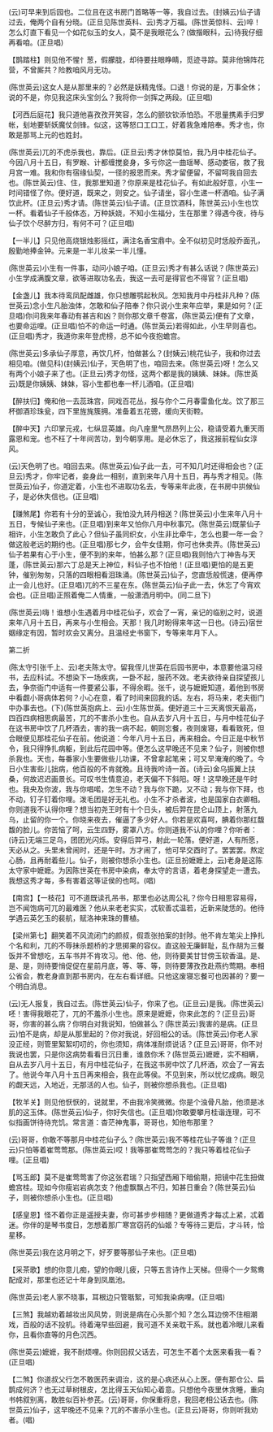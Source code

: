 <!-- { "loadSidebar": true } -->
(云)可早来到后园也。二位且在这书房门首略等一等，我自过去。(封姨云)仙子请过去，俺两个自有分晓。(正旦见陈世英科、云)秀才万福。(陈世英惊科、云)啐！怎么灯直下看见一个如花似玉的女人，莫不是我眼花么？(做揩眼科，云)待我仔细再看咱。(正旦唱)

【鹊踏柱】则见他不惺忄葱，假朦胧，却待要拄眼睁睛，觅迹寻踪。莫非他锦阵花营，不曾厮共？险教咱风月无功。

(陈世英云)这女人是从那里来的？必然是妖精鬼怪。口退！你说的是，万事全休；说的不是，你见我这床头宝剑么？我将你一剑挥之两段。(正旦唱)

【河西后庭花】我只道他喜孜孜开笑容，怎么的颤钦钦添怕恐。不思量携素手归罗帐，刬地要斩妖魔仗剑锋。似这，这等怒口工口工，好着我急难陪奉。秀才也，你敢是那骂上元的也姓封。

(陈世英云)兀的不虎杀我也，靠后。(正旦云)秀才休惊莫怕，我乃月中桂花仙子。今因八月十五日，有罗睺、计都缠搅妾身，多亏你这一曲瑶琴、感动娄宿，救了我月宫一难。我和你有宿缘仙契，一径的报恩而来。秀才留便留，不留呵我自回去也。(陈世英云)住、住，我那里知道？你原来是桂花仙子。有如此般好意，小生一时间错怪了你。便好道，既来之，则安之。仙子请坐，容小生递一杯酒咱。仙子满饮此杯。(正旦云)秀才请。(陈世英云)仙子请。(正旦饮酒科，陈世英云)小生也饮一杯。看着仙子千般体态，万种妖娆，不知小生福分，生在那里？得遇今夜，待与仙子饮个尽醉方归，有何不可？(正旦唱)

【一半儿】只见他高烧银烛影摇红，满注名香宝鼎中。全不似初见时恁般乔面孔，殷勤地捧金钟。元来是一半儿妆呆一半儿懂。

(陈世英云)小生有一件事，动问小娘子咱。(正旦云)秀才有甚么话说？(陈世英云)小生学成满腹文章，欲等进取功名去，我这一去可是得官也不得官？(正旦唱)

【金盏儿】我本待鸾凤配雌雄，你只想雕鹗起秋风。怎知我月中丹桂非凡种？(陈世英云)念小生凡胎浊体，怎敢和仙子陪奉？你只说小生来年应举，果是如何？(正旦唱)你问我来年春动有甚吉和凶？则你那文章千卷富，(陈世英云)便有了文章，也要命运哩。(正旦唱)怕不的命运一时通。(陈世英云)若得如此，小生早则喜也。(正旦唱)秀才，我道你来年登虎榜，总不如今夜抱蟾宫。

(陈世英云)多承仙子厚意，再饮几杯，怕做甚么？(封姨云)桃花仙子，我和你过去相见咱。(做见科)(封姨云)仙子，天色明了也，咱回去来。(陈世英云)呀！怎么又有两个小娘子来了也。(正旦云)秀才勿怪，这两个都是我的姨姨、妹妹。(陈世英云)既是你姨姨、妹妹，容小生都也奉一杯儿酒咱。(正旦唱)

【醉扶归】俺和他一去蕊珠宫，同戏百花丛，报与你个二月春雷鱼化龙。饮了那三杯御酒珍珠瓮，四下里旌旄簇拥。准备着五花骢，缓向天街鞚。

【醉中天】六印掌元戎，七纵显英雄。向八座里气昂昂列上公，稳请受着九重天雨露恩和宠。也不枉了十年间苦功，到今朝享用。是必休忘了，我这报前程仙女淳风。

(云)天色明了也。咱回去来。(陈世英云)仙子此一去，可不知几时还得相会也？(正旦云)秀才，你牢记者，妾身此一相别，直到来年八月十五日，再与秀才相见。(陈世英云)仙子，你道定着，小生也不进取功名去，专等来年此夜，在书房中拱候仙子，是必休失信也。(正旦唱)

【赚煞尾】你若有十分的至诚心，我怕没九转丹相送？(陈世英云)小生来年八月十五日，专候仙子来也。(正旦唱)到来年又怕你八月中秋事冗。(陈世英云)既蒙仙子相许，小生怎敢负了此心？但仙子虽同织女，小生非比牵牛，怎么也要一年一会？做这般老远的期约也。(正旦唱)那七夕，会牛女佳期，你可也休卖弄。(陈世英云)仙子若果有心于小生，便不到的来年，怕甚么那？(正旦唱)我则怕六丁神告与天蓬，(陈世英云)那六丁总是天上神位，料仙子也不怕他！(正旦唱)更怕的是五更钟，催别匆匆，只落的四眼相看泪珠涌。(陈世英云)仙子，您直恁般慌速，便再停止一会儿也好。(正旦唱)兀的不三星在东。(陈世英云)仙子此一去，休忘了今宵欢会也。(正旦唱)正照着俺二人情重，一般潇洒月明中。(同二旦下)

(陈世英云)嗨！谁想小生遇着月中桂花仙子，欢会了一宵，亲记的临别之时，说道来年八月十五日，再来与小生相会。天那！我几时盼得来年这一日也。(诗云)宿世姻缘定有因，暂时欢会又离分。且温经史书窗下，专等来年月下人。

第二折

(陈太守引张千上、云)老夫陈太守。留我侄儿世英在后园书房中，本意要他温习经书，去应科试。不想染下一场疾病，一卧不起，服药不效。老夫欲待亲自探望孩儿去，争奈衙门中适有一件要紧公事，不得余暇。张千，说与嬷嬷知道，着他到书房中看觑小哥病体若何？小心在意，看了时间来回我的话。左右，将马来，老夫衙门中办事去也。(下)(陈世英抱病上、云)小生陈世英。便好道三十三天离恨天最高，四百四病相思病最苦，兀的不害杀小生也。自从去岁八月十五日，与月中桂花仙子在这书房中饮了几杯酒去，害的我一病不起，朝则忘餐，夜则废寝，看看致死，但合眼便见那桂花仙子在前。他说道：今年八月十五日，再来相会。今日正是中秋节令，我只得挣扎病躯，到此后花园中等。便怎么这早晚还不见来？仙子，则被你想杀我也。天也，每番家小生要做些儿功课，不曾拿起笔来；可又早淹淹的晚了。今日小生害些儿拙病，他百般的不肯就晚。且待我吟诗一首。(诗云)金乌振翼上扶桑，何故迟迟画景长。可叹书生情意迫，老天偏不下斜阳。呀！这早晚还是午时也。我央及你波，我与你唱喏，怎生不动？我与你下跪，又不动；我与你下拜，也不动，钉子钉着你哩。泼毛团是好无礼也。小生不才杀者波，也是国家白衣卿相。你则道我不认得你哩？想当初尧王时有十个日头，被后羿在昆仑山顶上，射落九乌，止留的你一个。你晓来夜去，催逼了多少好人。你若是欢喜呵，腆着你那红馥馥的脸儿。你苦恼了呵，云生四野，雾罩八方。你则道我不认的你哩？你听者：(诗云)无端三足乌，团团光闪烁。安得后羿弓，射此一轮落。便好道，人有所愿，天必从之。头里未曾闹时，还是午时。方才闹了，他可早交酉时了。罢罢罢。熬定心肠，且再耐着些儿。仙子，则被你想杀小生也。(正旦扮嬷嬷上，云)老身是这陈太守家中嬷嬷。为因陈世英在书房中染病，奉太守的言语，着老身探望走一遭去。我想这秀才每，多有害着这等证侯的也呵。(唱)

【南宫】【一枝花】可不道既读孔吊书，那里也必达周公礼？你今日相思容易得，岂不闻饱病可兀的最难医？他从来老老实实，忒软善忒温若，近新来陡恁的。他待学遇云英乞玉的裴航，赋洛神来珠的曹植。

【梁州第七】翻笑着不风流闭门的颜叔，假乖张拍案的封陟。他不肯左笔尖上挣扎个名和利，兀的不辱抹杀题桥的才思掷果的容仪。直这般无廉鲜耻，乱作胡为三餐饭并不曾想吃，五车书并不肯攻习。他、他、他，则待要美甘甘傍玉软香温。是、是、是，则待要悄促促在星前月底，等、等、等，则待要薄孜孜赴燕约莺期。奉相公省会，教老身直到那书房内，在左右看详细。只他这废寝忘餐可也因甚的？要一个明白消息。

(云)无人报复，我自过去。(陈世英云)仙子，你来了也。(正旦云)是我。(陈世英云)呸！害得我眼花了，兀的不羞杀小生也。原来是嬷嬷，你来此怎的？(正旦云)哥哥，你害的甚么病？你明白对我说知，怕做甚么？(陈世英云)我害的是病。(正旦云)怕不是病，却是从那里起的？你对我说，好回相公的话。(陈世英云)你老人家没正经，则管里絮絮叨叨的，你也须知，病体准耐烦说话？(正旦云)哥哥，你不对我说也罢，只是你这病势看看日沉日重，谁救你禾？(陈世英云)嬷嬷，实不相瞒，自从去岁八月十五日，有月中桂花仙子，在我这书房中饮了几杯酒，欢会了一宵去了。他说今年八月十五日再来相会，我在此等侯。不见到来，所以忧忆成病。眼见的觑天远，入地近，无那活的人也。仙子，则被你想杀我也。(正旦唱)

【牧羊关】则见他恹恹的，说就里，不由我冷笑微微。你是个浊骨凡胎，他须是冰肌的这玉体。(陈世英云)仙子，你好失信也。(正旦唱)你敢要攀月桂谐连理，可不似指画饼待待充饥。常言道：杳茫神鬼事，哥哥也，知他布那里？

(云)哥哥，你敢不等那月中桂花仙子么？(陈世英云)我不等桂花仙子等谁？(正旦云)只怕等着崔莺莺那。(陈世英云)哎！我等那崔莺莺怎的？我只等着桂花仙子哩。(正旦唱)

【骂玉郎】莫不是崔莺莺害了你这张君瑞？只指望西厢下暗偷期，把镜中花生扭做蟾宫桂。现如今你瘦岩岩病怎支？他虚飘飘占不归，知甚日重会？(陈世英云)仙子，则被你想杀小生也。(正旦唱)

【感皇恩】怪不着你正是遥授夫妻，你可甚步步相随？更做道秀才每忒上紧，忒着迷。你伴的是琴书度日，怎想着那广寒宫窃药的仙姬？专等待三更后，才斗转，恰星移。

(陈世英云)我在这月明之下，好歹要等那仙子来也。(正旦唱)

【采茶歌】想的你意儿痴，望的你眼儿疲，只等五言诗作上天梯。但得个一夕鸳鸯配成对，那里也还记十年身到凤凰池。

(陈世英云)老人家不晓事，耳根边只管聒絮，可知我染病哩。(正旦唱)

【三煞】我越劝着越妆出风风势，则说是病在心头那个知？怎么耳边傍不住相潮戏，百般的话不投机。待着淹早些回避，我可道不关亲耽干系。就也着冷眼儿来看你，且看你直等的月色沉西。

(陈世英云)嬷嬷，我不耐烦哩。你则回叔父话去，可怎生不着个太医来看我一看？(正旦唱)

【二煞】你道叔父行怎不敢医药来调治，这的是心病还从心上医。便有那仓公、扁鹊成何济？也无过草树根皮，怎比得玉天仙知心着意。只想他今夜里休贪睡，重向书帏叙别离，敢胜似百补参芪。(云)哥哥，你保重将息，我回老相公话去也。(陈世英云)仙子，这早晚还不见来？兀的不害杀小生也。(正旦云)哥哥，你则听我劝者。(唱)

